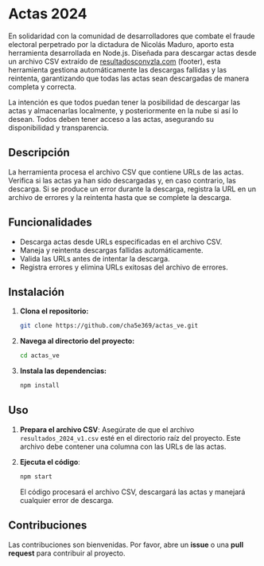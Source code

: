# Actas 2024

En solidaridad con la comunidad de desarrolladores que combate el fraude electoral perpetrado por la dictadura de Nicolás Maduro, aporto esta herramienta desarrollada en Node.js. Diseñada para descargar actas desde un archivo CSV extraído de [resultadosconvzla.com](https://resultadosconvzla.com) (footer), esta herramienta gestiona automáticamente las descargas fallidas y las reintenta, garantizando que todas las actas sean descargadas de manera completa y correcta.

La intención es que todos puedan tener la posibilidad de descargar las actas y almacenarlas localmente, y posteriormente en la nube si así lo desean. Todos deben tener acceso a las actas, asegurando su disponibilidad y transparencia.

## Descripción

La herramienta procesa el archivo CSV que contiene URLs de las actas. Verifica si las actas ya han sido descargadas y, en caso contrario, las descarga. Si se produce un error durante la descarga, registra la URL en un archivo de errores y la reintenta hasta que se complete la descarga. 

## Funcionalidades

- Descarga actas desde URLs especificadas en el archivo CSV.
- Maneja y reintenta descargas fallidas automáticamente.
- Valida las URLs antes de intentar la descarga.
- Registra errores y elimina URLs exitosas del archivo de errores.

## Instalación

1. **Clona el repositorio:**

    ```bash
    git clone https://github.com/cha5e369/actas_ve.git
    ```

2. **Navega al directorio del proyecto:**

    ```bash
    cd actas_ve
    ```

3. **Instala las dependencias:**

    ```bash
    npm install
    ```

## Uso

1. **Prepara el archivo CSV**: Asegúrate de que el archivo `resultados_2024_v1.csv` esté en el directorio raíz del proyecto. Este archivo debe contener una columna con las URLs de las actas.

2. **Ejecuta el código**:

    ```bash
    npm start
    ```

   El código procesará el archivo CSV, descargará las actas y manejará cualquier error de descarga.


## Contribuciones

Las contribuciones son bienvenidas. Por favor, abre un **issue** o una **pull request** para contribuir al proyecto. 